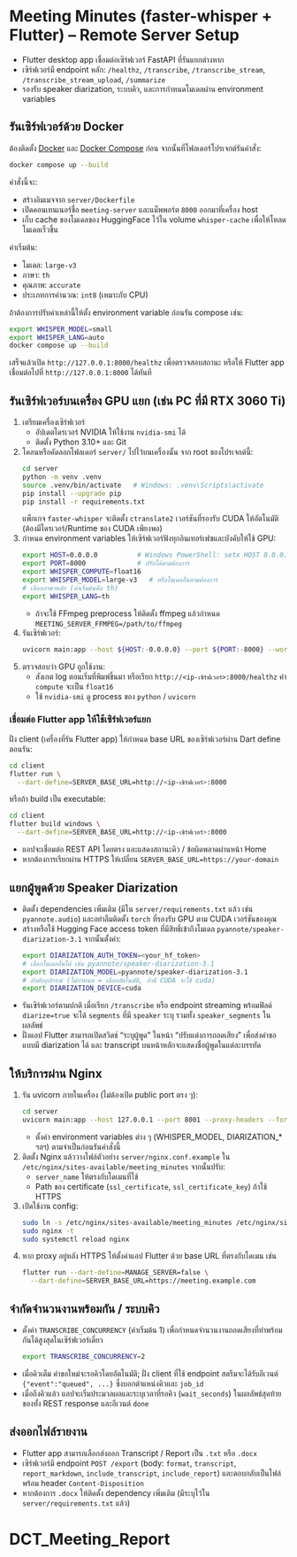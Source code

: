 # Meeting Minutes (faster-whisper + Flutter) – Remote Server Setup

- Flutter desktop app เชื่อมต่อเซิร์ฟเวอร์ FastAPI ที่รันแยกต่างหาก
- เซิร์ฟเวอร์มี endpoint หลัก: `/healthz`, `/transcribe`, `/transcribe_stream`, `/transcribe_stream_upload`, `/summarize`
- รองรับ speaker diarization, ระบบคิว, และการกำหนดโมเดลผ่าน environment variables

## รันเซิร์ฟเวอร์ด้วย Docker

ต้องติดตั้ง [Docker](https://docs.docker.com/get-docker/) และ [Docker Compose](https://docs.docker.com/compose/) ก่อน จากนั้นที่โฟลเดอร์โปรเจกต์รันคำสั่ง:

```bash
docker compose up --build
```

คำสั่งนี้จะ:

- สร้างอิมเมจจาก `server/Dockerfile`
- เปิดคอนเทนเนอร์ชื่อ `meeting-server` และแม็พพอร์ต `8000` ออกมาที่เครื่อง host
- เก็บ cache ของโมเดลของ HuggingFace ไว้ใน volume `whisper-cache` เพื่อให้โหลดโมเดลเร็วขึ้น

ค่าเริ่มต้น:

- โมเดล: `large-v3`
- ภาษา: `th`
- คุณภาพ: `accurate`
- ประเภทการคำนวณ: `int8` (เหมาะกับ CPU)

ถ้าต้องการปรับค่าเหล่านี้ให้ตั้ง environment variable ก่อนรัน compose เช่น:

```bash
export WHISPER_MODEL=small
export WHISPER_LANG=auto
docker compose up --build
```

เสร็จแล้วเปิด `http://127.0.0.1:8000/healthz` เพื่อตรวจสอบสถานะ หรือให้ Flutter app เชื่อมต่อไปที่ `http://127.0.0.1:8000` ได้ทันที

## รันเซิร์ฟเวอร์บนเครื่อง GPU แยก (เช่น PC ที่มี RTX 3060 Ti)

1. เตรียมเครื่องเซิร์ฟเวอร์
   - อัปเดตไดรเวอร์ NVIDIA ให้ใช้งาน `nvidia-smi` ได้
   - ติดตั้ง Python 3.10+ และ Git
2. โคลนหรือคัดลอกโฟลเดอร์ `server/` ไปไว้บนเครื่องนั้น จาก root ของโปรเจกต์นี้:
   ```bash
   cd server
   python -m venv .venv
   source .venv/bin/activate   # Windows: .venv\Scripts\activate
   pip install --upgrade pip
   pip install -r requirements.txt
   ```
   แพ็กเกจ `faster-whisper` จะติดตั้ง `ctranslate2` เวอร์ชันที่รองรับ CUDA ให้อัตโนมัติ (ต้องมีไดรเวอร์/Runtime ของ CUDA เพียงพอ)
3. กำหนด environment variables ให้เซิร์ฟเวอร์ฟังทุกอินเทอร์เฟซและบังคับให้ใช้ GPU:
   ```bash
   export HOST=0.0.0.0          # Windows PowerShell: setx HOST 0.0.0.0
   export PORT=8000             # ปรับได้ตามต้องการ
   export WHISPER_COMPUTE=float16
   export WHISPER_MODEL=large-v3   # หรือโมเดลอื่นตามต้องการ
   # เลือกภาษาหลัก (ค่าเริ่มต้นคือ th)
   export WHISPER_LANG=th
   ```
   - ถ้าจะใช้ FFmpeg preprocess ให้ติดตั้ง ffmpeg แล้วกำหนด `MEETING_SERVER_FFMPEG=/path/to/ffmpeg`
4. รันเซิร์ฟเวอร์:
   ```bash
   uvicorn main:app --host ${HOST:-0.0.0.0} --port ${PORT:-8000} --workers 1
   ```
5. ตรวจสอบว่า GPU ถูกใช้งาน:
   - สังเกต log ตอนเริ่มที่พิมพ์ขึ้นมา หรือเรียก `http://<ip-เซิร์ฟเวอร์>:8000/healthz` ค่า `compute` จะเป็น `float16`
   - ใช้ `nvidia-smi` ดู process ของ `python` / `uvicorn`

### เชื่อมต่อ Flutter app ให้ใช้เซิร์ฟเวอร์แยก

ฝั่ง client (เครื่องที่รัน Flutter app) ให้กำหนด base URL ของเซิร์ฟเวอร์ผ่าน Dart define ตอนรัน:
```bash
cd client
flutter run \
  --dart-define=SERVER_BASE_URL=http://<ip-เซิร์ฟเวอร์>:8000
```
หรือถ้า build เป็น executable:
```bash
cd client
flutter build windows \
  --dart-define=SERVER_BASE_URL=http://<ip-เซิร์ฟเวอร์>:8000
```
- แอปจะเชื่อมต่อ REST API โดยตรง และแสดงสถานะคิว / ข้อผิดพลาดผ่านหน้า Home
- หากต้องการเรียกผ่าน HTTPS ให้เปลี่ยน `SERVER_BASE_URL=https://your-domain`

## แยกผู้พูดด้วย Speaker Diarization

- ติดตั้ง dependencies เพิ่มเติม (มีใน `server/requirements.txt` แล้ว เช่น `pyannote.audio`) และอย่าลืมติดตั้ง `torch` ที่รองรับ GPU ตาม CUDA เวอร์ชันของคุณ
- สร้างหรือใช้ Hugging Face access token ที่มีสิทธิ์เข้าถึงโมเดล `pyannote/speaker-diarization-3.1` จากนั้นตั้งค่า:
  ```bash
  export DIARIZATION_AUTH_TOKEN=<your_hf_token>
  # เลือกโมเดลอื่นได้ เช่น pyannote/speaker-diarization-3.1
  export DIARIZATION_MODEL=pyannote/speaker-diarization-3.1
  # บังคับอุปกรณ์ (ไม่กำหนด = เลือกอัตโนมัติ, ถ้ามี CUDA จะใช้ cuda)
  export DIARIZATION_DEVICE=cuda
  ```
- รันเซิร์ฟเวอร์ตามปกติ เมื่อเรียก `/transcribe` หรือ endpoint streaming พร้อมฟิลด์ `diarize=true` จะได้ `segments` ที่มี `speaker` ระบุ รวมทั้ง `speaker_segments` ในผลลัพธ์
- ฝั่งแอป Flutter สามารถเปิดสวิตช์ “ระบุผู้พูด” ในหน้า “ปรับแต่งการถอดเสียง” เพื่อส่งคำขอแบบมี diarization ได้ และ transcript บนหน้าหลักจะแสดงชื่อผู้พูดในแต่ละบรรทัด

## ให้บริการผ่าน Nginx

1. รัน uvicorn ภายในเครื่อง (ไม่ต้องเปิด public port ตรง ๆ):
   ```bash
   cd server
   uvicorn main:app --host 127.0.0.1 --port 8001 --proxy-headers --forwarded-allow-ips='*'
   ```
   - ตั้งค่า environment variables ต่าง ๆ (WHISPER_MODEL, DIARIZATION_* ฯลฯ) ตามจำเป็นก่อนรันคำสั่งนี้
2. ติดตั้ง Nginx แล้ววางไฟล์ตัวอย่าง `server/nginx.conf.example` ใน `/etc/nginx/sites-available/meeting_minutes` จากนั้นปรับ:
   - `server_name` ให้ตรงกับโดเมนที่ใช้
   - Path ของ certificate (`ssl_certificate`, `ssl_certificate_key`) ถ้าใช้ HTTPS
3. เปิดใช้งาน config:
   ```bash
   sudo ln -s /etc/nginx/sites-available/meeting_minutes /etc/nginx/sites-enabled/meeting_minutes
   sudo nginx -t
   sudo systemctl reload nginx
   ```
4. หาก proxy อยู่หลัง HTTPS ให้ตั้งค่าแอป Flutter ด้วย base URL ที่ตรงกับโดเมน เช่น
   ```bash
   flutter run --dart-define=MANAGE_SERVER=false \
     --dart-define=SERVER_BASE_URL=https://meeting.example.com
   ```

## จำกัดจำนวนงานพร้อมกัน / ระบบคิว

- ตั้งค่า `TRANSCRIBE_CONCURRENCY` (ค่าเริ่มต้น 1) เพื่อกำหนดจำนวนงานถอดเสียงที่ทำพร้อมกันได้สูงสุดในเซิร์ฟเวอร์เดี่ยว
  ```bash
  export TRANSCRIBE_CONCURRENCY=2
  ```
- เมื่อคิวเต็ม คำขอใหม่จะรอคิวโดยอัตโนมัติ; ฝั่ง client ที่ใช้ endpoint สตรีมจะได้รับอีเวนต์ `{"event":"queued", ...}` ซึ่งบอกตำแหน่งคิวและ `job_id`
- เมื่อถึงคิวแล้ว แอปจะเริ่มประมวลผลและระบุเวลาที่รอคิว (`wait_seconds`) ในผลลัพธ์สุดท้ายของทั้ง REST response และอีเวนต์ `done`

## ส่งออกไฟล์รายงาน

- Flutter app สามารถเลือกส่งออก Transcript / Report เป็น `.txt` หรือ `.docx`
- เซิร์ฟเวอร์มี endpoint `POST /export` (body: `format`, `transcript`, `report_markdown`, `include_transcript`, `include_report`) และตอบกลับเป็นไฟล์พร้อม header `Content-Disposition`
- หากต้องการ `.docx` ให้ติดตั้ง dependency เพิ่มเติม (มีระบุไว้ใน `server/requirements.txt` แล้ว)
# DCT_Meeting_Report
